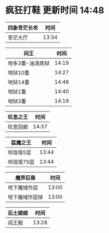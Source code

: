 # 疯狂打鞋 更新时间 14:48

| 四象苍茫长老   | 时间    |
|--------|-------|
| 苍茫大厅 | 13:34 |

| 间王   | 时间    |
|--------|-------|
| 地多3重-油涡炼狱 | 14:19 |
| 地狱10重 | 14:27 |
| 地狱14重 | 14:48 |
| 地狱1重 | 14:40 |
| 地狱3重 | 14:19 |

| 叹息之王   | 时间    |
|--------|-------|
| 叹息回廊 | 14:37 |

| 猛魔之王   | 时间    |
|--------|-------|
| 玲珑塔5层 | 13:44 |
| 玲珑塔75层 | 13:44 |

| 魔界巨兽   | 时间    |
|--------|-------|
| 地下魔域作层 | 13:00 |
| 地下魔域作层掉 | 13:00 |

| 后土娘娘   | 时间    |
|--------|-------|
| 阎王殿 | 13:28 |